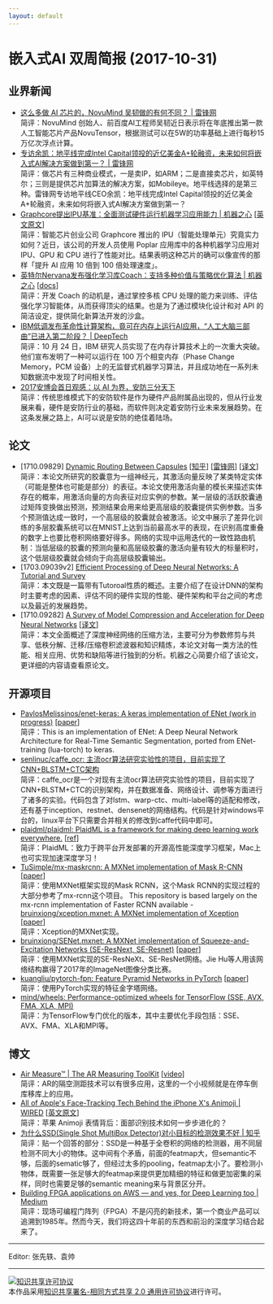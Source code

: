 ```yaml
---
layout: default
---
```


# 嵌入式AI 双周简报 (2017-10-31)

## 业界新闻

- [这么多做 AI 芯片的，NovuMind 吴韧做的有何不同？ | 雷锋网](https://www.leiphone.com/news/201710/GG9umC93Gtav2Eac.html) <br />
简评：NovuMind 创始人、前百度AI工程师吴韧近日表示将在年底推出第一款人工智能芯片产品NovuTensor，根据测试可以在5W的功率基础上进行每秒15万亿次浮点计算。
- [专访余凯：地平线完成Intel Capital领投的近亿美金A+轮融资，未来如何将嵌入式AI解决方案做到第一？ | 雷锋网](https://www.leiphone.com/news/201709/gA66lKNbkbzuHqC1.html)<br />
简评：做芯片有三种商业模式，一是卖IP，如ARM；二是直接卖芯片，如英特尔；三则是提供芯片加算法的解决方案，如Mobileye。地平线选择的是第三种。雷锋网专访地平线CEO余凯：地平线完成Intel Capital领投的近亿美金A+轮融资，未来如何将嵌入式AI解决方案做到第一？  
- [Graphcore提出IPU基准：全面测试硬件运行机器学习应用能力 | 机器之心](https://mp.weixin.qq.com/s/ovYHf1SVrvVQElvR72Rchg) [[英文原文](https://www.graphcore.ai/posts/preliminary-ipu-benchmarks-providing-previously-unseen-performance-for-a-range-of-machine-learning-applications)]<br />
简评：智能芯片创业公司 Graphcore 推出的 IPU（智能处理单元）究竟实力如何？近日，该公司的开发人员使用 Poplar 应用库中的各种机器学习应用对 IPU、GPU 和 CPU 进行了性能对比。结果表明这种芯片的确可以像宣传的那样「提升 AI 应用 10 倍到 100 倍处理速度」。
- [英特尔Nervana发布强化学习库Coach：支持多种价值与策略优化算法 | 机器之心](https://mp.weixin.qq.com/s/R_pfTXDMaLHmiCaSV2t_YA) [[docs](http://coach.nervanasys.com)]<br />
简评：开发 Coach 的动机是，通过掌控多核 CPU 处理的能力来训练、评估强化学习智能体，从而获得顶尖的结果。也是为了通过模块化设计和对 API 的简洁设定，提供简化新算法开发的沙盒。
- [IBM低调发布革命性计算架构，竟可在内存上运行AI应用，“人工大脑三部曲”已进入第二阶段？ | DeepTech](https://mp.weixin.qq.com/s/9OmspcRviChpLVkpxPSz9A)<br />
简评：10 月 24 日，IBM 研究人员实现了在内存计算技术上的一次重大突破。他们宣布发明了一种可以运行在 100 万个相变内存（Phase Change Memory，PCM 设备）上的无监督式机器学习算法，并且成功地在一系列未知数据流中发现了时间相关性。
- [2017安博会首日观感：以 AI 为界，安防三分天下](http://weibo.com/ttarticle/p/show?id=2309351000224168440511394574) <br />
简评：传统思维模式下的安防软件是作为硬件产品附属品出现的，但从行业发展来看，硬件是安防行业的基础，而软件则决定着安防行业未来发展趋势。在这条发展之路上，AI可以说是安防的绝佳着陆场。


## 论文

- [1710.09829] [Dynamic Routing Between Capsules](https://arxiv.org/abs/1710.09829) [[知乎](https://www.zhihu.com/question/67287444)] [[雷锋网](http://weibo.com/ttarticle/p/show?id=2309351000224167750573542463&u=1402400261&m=4167746733983354&cu=1181564472&ru=1402400261&rm=4167681823086814)] [[译文](https://mp.weixin.qq.com/s/00UAn7m_yeYld-s60NFA8A)]<br />
简评：本论文所研究的胶囊意为一组神经元，其激活向量反映了某类特定实体（可能是整体也可能是部分）的表征。本论文使用激活向量的模长来描述实体存在的概率，用激活向量的方向表征对应实例的参数。某一层级的活跃胶囊通过矩阵变换做出预测，预测结果会用来给更高层级的胶囊提供实例参数。当多个预测值达成一致时，一个高层级的胶囊就会被激活。论文中展示了差异化训练的多层胶囊系统可以在MNIST上达到当前最高水平的表现，在识别高度重叠的数字上也要比卷积网络要好得多。网络的实现中运用迭代的一致性路由机制：当低层级的胶囊的预测向量和高层级胶囊的激活向量有较大的标量积时，这个低层级胶囊就会倾向于向高层级胶囊输出。
- [1703.09039v2] [Efficient Processing of Deep Neural Networks: A Tutorial and Survey](https://arxiv.org/abs/1703.09039v2) <br />
简评：本文既是一篇带有Tutoroal性质的概述。主要介绍了在设计DNN的架构时主要考虑的因素、评估不同的硬件实现的性能、硬件架构和平台之间的考虑以及最近的发展趋势。
- [1710.09282] [A Survey of Model Compression and Acceleration for Deep Neural Networks](https://arxiv.org/abs/1710.09282) [[译文](https://mp.weixin.qq.com/s/GFE2XYHZXPP0doQ5nd0JNQ)] <br />
简评：本文全面概述了深度神经网络的压缩方法，主要可分为参数修剪与共享、低秩分解、迁移/压缩卷积滤波器和知识精炼，本论文对每一类方法的性能、相关应用、优势和缺陷等进行独到的分析。机器之心简要介绍了该论文，更详细的内容请查看原论文。

## 开源项目

- [PavlosMelissinos/enet-keras: A keras implementation of ENet (work in progress)](https://github.com/PavlosMelissinos/enet-keras) [[paper](https://arxiv.org/abs/1606.02147)]<br />
简评：This is an implementation of ENet: A Deep Neural Network Architecture for Real-Time Semantic Segmentation, ported from ENet-training (lua-torch) to keras.
- [senlinuc/caffe_ocr: 主流ocr算法研究实验性的项目，目前实现了CNN+BLSTM+CTC架构](https://github.com/senlinuc/caffe_ocr)<br />
简评：caffe_ocr是一个对现有主流ocr算法研究实验性的项目，目前实现了CNN+BLSTM+CTC的识别架构，并在数据准备、网络设计、调参等方面进行了诸多的实验。代码包含了对lstm、warp-ctc、multi-label等的适配和修改，还有基于inception、restnet、densenet的网络结构。代码是针对windows平台的，linux平台下只需要合并相关的修改到caffe代码中即可。
- [plaidml/plaidml: PlaidML is a framework for making deep learning work everywhere.](https://github.com/plaidml/plaidml) [[ref](http://vertex.ai/blog/announcing-plaidml)]<br />
简评：PlaidML：致力于跨平台开发部署的开源高性能深度学习框架，Mac上也可实现加速深度学习！
- [TuSimple/mx-maskrcnn: A MXNet implementation of Mask R-CNN](https://github.com/TuSimple/mx-maskrcnn) [[paper](https://arxiv.org/abs/1703.06870)]<br />
简评：使用MXNet框架实现的Mask RCNN，这个Mask RCNN的实现过程的大部分参考了mx-rcnn这个项目。
This repository is based largely on the mx-rcnn implementation of Faster RCNN available
-[bruinxiong/xception.mxnet: A MXNet implementation of Xception](https://github.com/bruinxiong/xception.mxnet) [[paper](https://arxiv.org/abs/1610.02357v2)]<br />
简评：Xception的MXNet实现。
- [bruinxiong/SENet.mxnet: A MXNet implementation of Squeeze-and-Excitation Networks (SE-ResNext, SE-Resnet)](https://github.com/bruinxiong/SENet.mxnet) [[paper](https://arxiv.org/abs/1709.01507)]<br />
简评：使用MXNet实现的SE-ResNeXt、SE-ResNet网络。Jie Hu等人用该网络结构赢得了2017年的ImageNet图像分类比赛。
- [kuangliu/pytorch-fpn: Feature Pyramid Networks in PyTorch](https://github.com/kuangliu/pytorch-fpn) [[paper](https://arxiv.org/abs/1612.03144)]<br />
简评：使用PyTorch实现的特征金字塔网络。
- [mind/wheels: Performance-optimized wheels for TensorFlow (SSE, AVX, FMA, XLA, MPI)](https://github.com/mind/wheels)<br />
简评：为TensorFlow专门优化的版本，其中主要优化手段包括：SSE、AVX、FMA、XLA和MPI等。


## 博文

- [Air Measure™ | The AR Measuring ToolKit](http://air-measure.com/) [[video](https://www.youtube.com/watch?v=XyrBtaeVvTs)]<br />
简评：AR的隔空测距技术可以有很多应用，这里的一个小视频就是在停车倒库移库上的应用。
- [All of Apple's Face-Tracking Tech Behind the iPhone X's Animoji | WIRED](https://mp.weixin.qq.com/s/mkzw1eehPpTaNX5_V1NNSw) [[英文原文](https://www.wired.com/story/all-the-face-tracking-tech-behind-apples-animoji/)]<br />
简评：苹果 Animoji 表情背后：面部识别技术如何一步步进化的？
- [为什么SSD(Single Shot MultiBox Detector)对小目标的检测效果不好 | 知乎](https://www.zhihu.com/question/49455386)<br />
简评：贴一个回答的部分：SSD是一种基于全卷积的网络的检测器，用不同层检测不同大小的物体。这中间有个矛盾，前面的featmap大，但semantic不够，后面的sematic够了，但经过太多的pooling，featmap太小了。要检测小物体，既需要一张足够大的featmap来提供更加精细的特征和做更加密集的采样，同时也需要足够的semantic meaning来与背景区分开。
- [Building FPGA applications on AWS — and yes, for Deep Learning too | Medium](https://medium.com/@julsimon/building-fpga-applications-on-aws-and-yes-for-deep-learning-too-643097257192)<br />
简评：现场可编程门阵列（FPGA）不是闪亮的新技术，第一个商业产品可以追溯到1985年。然而今天，我们将这四十年前的东西和前沿的深度学习结合起来了。

----

Editor: 张先轶、袁帅

----

<a rel="license" href="http://creativecommons.org/licenses/by-sa/2.0/"><img alt="知识共享许可协议" style="border-width:0" src="https://i.creativecommons.org/l/by-sa/2.0/88x31.png" /></a><br />本作品采用<a rel="license" href="http://creativecommons.org/licenses/by-sa/2.0/">知识共享署名-相同方式共享 2.0 通用许可协议</a>进行许可。
